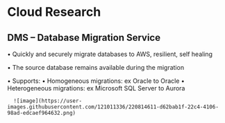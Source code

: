 # Cloud Research 
## DMS – Database Migration Service

• Quickly and securely migrate databases to AWS, resilient, self healing

• The source database remains available during the migration

• Supports:
    • Homogeneous migrations: ex Oracle to
      Oracle
    • Heterogeneous migrations: ex Microsoft
      SQL Server to Aurora
      
      ![image](https://user-images.githubusercontent.com/121011336/220814611-d62bab1f-22c4-4106-98ad-edcaef964632.png)
